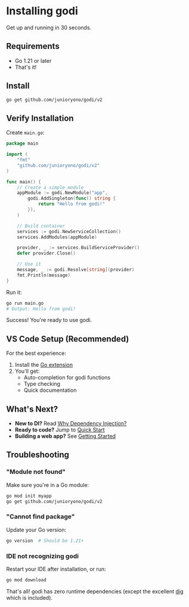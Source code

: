 # Installing godi

Get up and running in 30 seconds.

## Requirements

- Go 1.21 or later
- That's it!

## Install

```bash
go get github.com/junioryono/godi/v2
```

## Verify Installation

Create `main.go`:

```go
package main

import (
    "fmt"
    "github.com/junioryono/godi/v2"
)

func main() {
    // Create a simple module
    appModule := godi.NewModule("app",
        godi.AddSingleton(func() string {
            return "Hello from godi!"
        }),
    )

    // Build container
    services := godi.NewServiceCollection()
    services.AddModules(appModule)

    provider, _ := services.BuildServiceProvider()
    defer provider.Close()

    // Use it
    message, _ := godi.Resolve[string](provider)
    fmt.Println(message)
}
```

Run it:

```bash
go run main.go
# Output: Hello from godi!
```

Success! You're ready to use godi.

## VS Code Setup (Recommended)

For the best experience:

1. Install the [Go extension](https://marketplace.visualstudio.com/items?itemName=golang.go)
2. You'll get:
   - Auto-completion for godi functions
   - Type checking
   - Quick documentation

## What's Next?

- **New to DI?** Read [Why Dependency Injection?](why-di.md)
- **Ready to code?** Jump to [Quick Start](../tutorials/quick-start.md)
- **Building a web app?** See [Getting Started](../tutorials/getting-started.md)

## Troubleshooting

### "Module not found"

Make sure you're in a Go module:

```bash
go mod init myapp
go get github.com/junioryono/godi/v2
```

### "Cannot find package"

Update your Go version:

```bash
go version  # Should be 1.21+
```

### IDE not recognizing godi

Restart your IDE after installation, or run:

```bash
go mod download
```

That's all! godi has zero runtime dependencies (except the excellent [dig](https://github.com/uber-go/dig) which is included).
